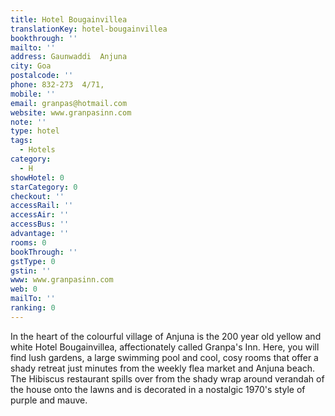 ```yaml
---
title: Hotel Bougainvillea
translationKey: hotel-bougainvillea
bookthrough: ''
mailto: ''
address: Gaunwaddi  Anjuna
city: Goa
postalcode: ''
phone: 832-273  4/71,
mobile: ''
email: granpas@hotmail.com
website: www.granpasinn.com
note: ''
type: hotel
tags:
  - Hotels
category:
  - H
showHotel: 0
starCategory: 0
checkout: ''
accessRail: ''
accessAir: ''
accessBus: ''
advantage: ''
rooms: 0
bookThrough: ''
gstType: 0
gstin: ''
www: www.granpasinn.com
web: 0
mailTo: ''
ranking: 0
---
```







In the heart of the colourful village of Anjuna is the 200 year old yellow and white Hotel Bougainvillea, affectionately called Granpa's Inn.     Here, you will find lush gardens, a large swimming pool and cool, cosy rooms that offer a shady retreat just minutes from the weekly flea market and Anjuna beach.     The Hibiscus restaurant spills over from the shady wrap around verandah of the house onto the lawns and is decorated in a nostalgic 1970's style of purple and mauve.